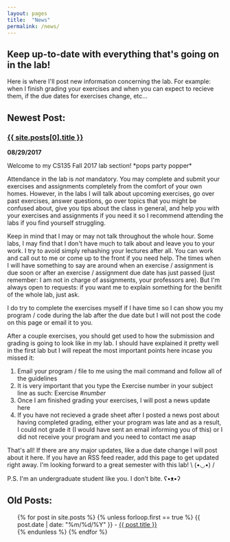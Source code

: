 ```yaml
---
layout: pages
title:  "News"
permalink: /news/
---
```


## Keep up-to-date with everything that's going on in the lab!

Here is where I'll post new information concerning the lab. For example: when I finish grading your exercises and when you can expect to recieve them, if the due dates for exercises change, etc...

## Newest Post:

### <a href="/cs135{{ site.posts[0].url }}">{{ site.posts[0].title }}</a>
**08/29/2017**

Welcome to my CS135 Fall 2017 lab section! \*pops party popper\*

Attendance in the lab is *not* mandatory. You may complete and submit your exercises and assignments completely from the comfort of
your own homes. However, in the labs I will talk about upcoming exercises, go over past exercises, answer questions, go over
topics that you might be confused about, give you tips about the class in general, and help you with your exercises and assignments
if you need it so I recommend attending the labs if you find yourself struggling.

Keep in mind that I may or may not talk throughout the whole hour. Some labs, I may find that I don't have much to talk about and leave 
you to your work. I try to avoid simply rehashing your lectures after all. You can work and call out to me or come up to the front if you 
need help. The times when I will have something to say are around when an exercise / assignment is due soon or after an exercise / assignment
due date has just passed (just remember: I am not in charge of assignments, your professors are). But I'm always open to requests: if you
want me to explain something for the benifit of the whole lab, just ask.

I do try to complete the exercises myself if I have time so I can show you my program / code during the lab after the due date but I will not post
the code on this page or email it to you.

After a couple exercises, you should get used to how the submission and grading is going to look like in my lab. I should have explained it
pretty well in the first lab but I will repeat the most important points here incase you missed it:

1. Email your program / file to me using the mail command and follow all of the guidelines
2. It is very important that you type the Exercise number in your subject line as such: Exercise #_number_
3. Once I am finished grading your exercises, I will post a news update here
4. If you have not recieved a grade sheet after I posted a news post about having completed grading, either your program was late and as a result, I could not grade it
(I would have sent an email informing you of this) or I did not receive your program and you need to contact me asap

That's all! If there are any major updates, like a due date change I will post about it here. If you have an RSS feed reader, add this page
to get updated right away. I'm looking forward to a great semester with this lab! \ (•◡•) /

P.S. I'm an undergraduate student like you. I don't bite. ʕ•ᴥ•ʔ

## Old Posts:

<ul>
  {% for post in site.posts %}
    {% unless forloop.first == true %}
      {{ post.date | date: "%m/%d/%Y" }} - <a href="/cs135{{ post.url }}">{{ post.title }}</a>
      <br>
    {% endunless %}
  {% endfor %}
</ul>
